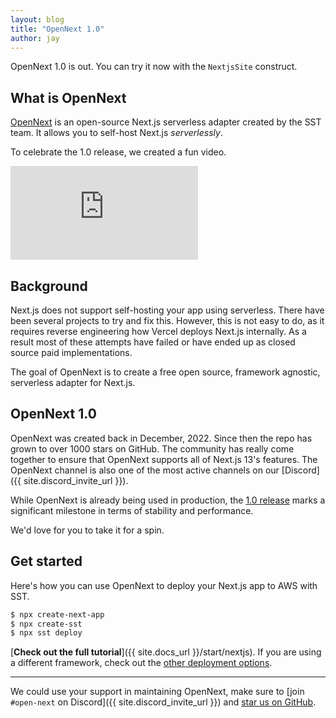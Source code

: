 ```yaml
---
layout: blog
title: "OpenNext 1.0"
author: jay
---
```


OpenNext 1.0 is out. You can try it now with the `NextjsSite` construct.

## What is OpenNext

[OpenNext](https://open-next.js.org) is an open-source Next.js serverless adapter created by the SST team. It allows you to self-host Next.js _serverlessly_.

To celebrate the 1.0 release, we created a fun video.

<div class="youtube-container">
  <iframe src="https://www.youtube-nocookie.com/embed/k_8lBdPC3gk" frameborder="0" allow="accelerometer; autoplay; clipboard-write; encrypted-media; gyroscope; picture-in-picture" allowfullscreen></iframe>
</div>

## Background

Next.js does not support self-hosting your app using serverless. There have been several projects to try and fix this. However, this is not easy to do, as it requires reverse engineering how Vercel deploys Next.js internally. As a result most of these attempts have failed or have ended up as closed source paid implementations.

The goal of OpenNext is to create a free open source, framework agnostic, serverless adapter for Next.js.

## OpenNext 1.0

OpenNext was created back in December, 2022. Since then the repo has grown to over 1000 stars on GitHub. The community has really come together to ensure that OpenNext supports all of Next.js 13's features. The OpenNext channel is also one of the most active channels on our [Discord]({{ site.discord_invite_url }}).

While OpenNext is already being used in production, the [1.0 release](https://github.com/serverless-stack/open-next/releases/tag/v1.0.0) marks a significant milestone in terms of stability and performance.

We'd love for you to take it for a spin.

## Get started

Here's how you can use OpenNext to deploy your Next.js app to AWS with SST.

```bash
$ npx create-next-app
$ npx create-sst
$ npx sst deploy
```

[**Check out the full tutorial**]({{ site.docs_url }}/start/nextjs). If you are using a different framework, check out the [other deployment options](https://github.com/serverless-stack/open-next/blob/main/README.md#deployment).

---

We could use your support in maintaining OpenNext, make sure to [join `#open-next` on Discord]({{ site.discord_invite_url }}) and [star us on GitHub](https://github.com/serverless-stack/open-next).
